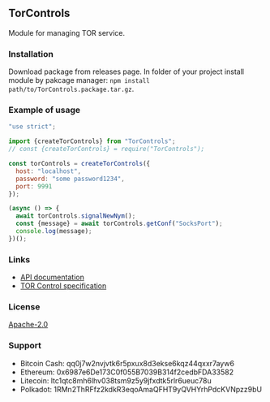 ## TorControls

Module for managing TOR service.

### Installation

Download package from releases page. In folder of your project install module by pakcage manager:
`npm install path/to/TorControls.package.tar.gz`.

### Example of usage

```js
"use strict";

import {createTorControls} from "TorControls";
// const {createTorControls} = require("TorControls");

const torControls = createTorControls({
  host: "localhost",
  password: "some password1234",
  port: 9991
});

(async () => {
  await torControls.signalNewNym();
  const {message} = await torControls.getConf("SocksPort");
  console.log(message);
})();
```

### Links

- [API documentation](doc/API.md)
- [TOR Control specification](https://github.com/torproject/torspec/blob/main/control-spec.txt)

### License

[Apache-2.0](http://www.apache.org/licenses/LICENSE-2.0)

### Support

- Bitcoin Cash: qq0j7w2nvjvtk6r5pxux8d3ekse6kqz44qxxr7ayw6
- Ethereum: 0x6987e6De173C0f055B7039B314f2cedbFDA33582
- Litecoin: ltc1qtc8mh6lhv038tsm9z5y9jfxdtk5rlr6ueuc78u
- Polkadot: 1RMn2ThRFfz2kdkR3eqoAmaQFHT9yQVHYrhPdcKVNpzz9bU
